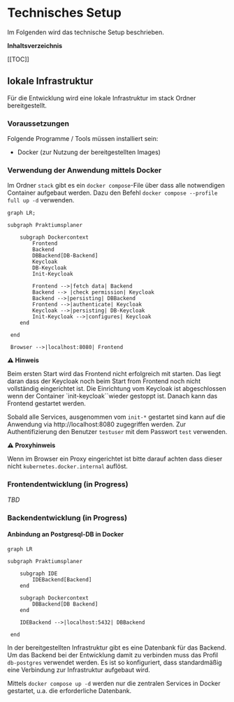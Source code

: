 # Technisches Setup

Im Folgenden wird das technische Setup beschrieben.

**Inhaltsverzeichnis**

[[TOC]]

## lokale Infrastruktur

Für die Entwicklung wird eine lokale Infrastruktur im stack Ordner bereitgestellt.

### Voraussetzungen

Folgende Programme / Tools müssen installiert sein:

- Docker (zur Nutzung der bereitgestellten Images)

### Verwendung der Anwendung mittels Docker

Im Ordner `stack` gibt es ein `docker compose`-File über dass alle notwendigen Container aufgebaut werden.
Dazu den Befehl `docker compose --profile full up -d` verwenden.

```mermaid
graph LR;

subgraph Praktiumsplaner

    subgraph Dockercontext
        Frontend
        Backend
        DBBackend[DB-Backend]
        Keycloak
        DB-Keycloak
        Init-Keycloak
    
        Frontend -->|fetch data| Backend
        Backend --> |check permission| Keycloak
        Backend -->|persisting| DBBackend
        Frontend -->|authenticate| Keycloak
        Keycloak -->|persisting| DB-Keycloak
        Init-Keycloak -->|configures| Keycloak
    end
    
 end
 
 Browser -->|localhost:8080| Frontend
```

**⚠ Hinweis**

Beim ersten Start wird das Frontend nicht erfolgreich mit starten. Das liegt daran dass der Keycloak noch beim Start
from Frontend noch nicht vollständig eingerichtet ist. Die Einrichtung vom Keycloak ist abgeschlossen wenn der Container
`init-keycloak``wieder gestoppt ist. Danach kann das Frontend gestartet werden.

Sobald alle Services, ausgenommen vom `init-*` gestartet sind kann auf die Anwendung via http://localhost:8080
zugegriffen werden. Zur Authentifizierung den Benutzer `testuser` mit dem Passwort `test` verwenden.

**⚠ Proxyhinweis**

Wenn im Browser ein Proxy eingerichtet ist bitte darauf achten dass dieser nicht `kubernetes.docker.internal` auflöst.

### Frontendentwicklung (in Progress)

*TBD*

### Backendentwicklung (in Progress)

#### Anbindung an Postgresql-DB in Docker

```mermaid
graph LR

subgraph Praktiumsplaner

    subgraph IDE
        IDEBackend[Backend]
    end

    subgraph Dockercontext
        DBBackend[DB Backend]
    end

    IDEBackend -->|localhost:5432| DBBackend
    
 end
```

In der bereitgestellten Infrastruktur gibt es eine Datenbank für das Backend. Um das Backend bei der Entwicklung damit zu
verbinden muss das Profil `db-postgres` verwendet werden. Es ist so konfiguriert, dass standardmäßig eine Verbindung
zur Infrastruktur aufgebaut wird.

Mittels `docker compose up -d` werden nur die zentralen Services in Docker gestartet, u.a. die erforderliche Datenbank.
